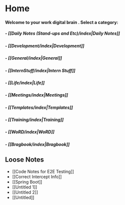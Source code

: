 # Home

#### Welcome to your work digital brain . Select a category:

##### - [[Daily Notes (Stand-ups and Etc)/index|Daily Notes]]
##### - [[Development/index|Development]]
##### - [[General/index|General]]
##### - [[InternStuff/index|Intern Stuff]]
##### - [[Life/index|Life]]
##### - [[Meetings/index|Meetings]]
##### - [[Templates/index|Templates]]
##### - [[Training/index|Training]]
##### - [[WoRD/index|WoRD]]
##### - [[Bragbook/index|Bragbook]]

## Loose Notes
 - [[Code Notes for E2E Testing]]
 - [[Correct Intercept Info]]
 - [[Spring Boot]]
 - [[Untitled 1]]
 - [[Untitled 2]]
 - [[Untitled]]

